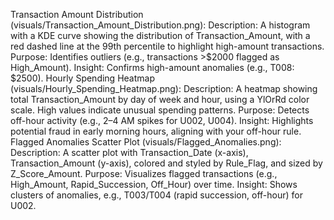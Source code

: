 Transaction Amount Distribution (visuals/Transaction_Amount_Distribution.png):
Description: A histogram with a KDE curve showing the distribution of Transaction_Amount, with a red dashed line at the 99th percentile to highlight high-amount transactions.
Purpose: Identifies outliers (e.g., transactions >$2000 flagged as High_Amount).
Insight: Confirms high-amount anomalies (e.g., T008: $2500).
Hourly Spending Heatmap (visuals/Hourly_Spending_Heatmap.png):
Description: A heatmap showing total Transaction_Amount by day of week and hour, using a YlOrRd color scale. High values indicate unusual spending patterns.
Purpose: Detects off-hour activity (e.g., 2–4 AM spikes for U002, U004).
Insight: Highlights potential fraud in early morning hours, aligning with your off-hour rule.
Flagged Anomalies Scatter Plot (visuals/Flagged_Anomalies.png):
Description: A scatter plot with Transaction_Date (x-axis), Transaction_Amount (y-axis), colored and styled by Rule_Flag, and sized by Z_Score_Amount.
Purpose: Visualizes flagged transactions (e.g., High_Amount, Rapid_Succession, Off_Hour) over time.
Insight: Shows clusters of anomalies, e.g., T003/T004 (rapid succession, off-hour) for U002.
